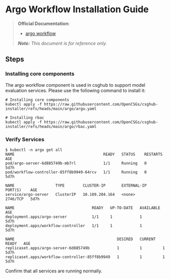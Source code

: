 # Argo Workflow Installation Guide

> **Official Documentation:**
>
> - [argo workflow](https://argo-workflows.readthedocs.io/en/latest/)
>
> _**Note:** This document is for reference only._

## Steps

### Installing core components

The argo workflow component is used in csghub to support model evaluation services. Please use the following command to install it:

```shell
# Installing core components
kubectl apply -f https://raw.githubusercontent.com/OpenCSGs/csghub-installer/refs/heads/main/argo/argo.yaml

# Installing rbac
kubectl apply -f https://raw.githubusercontent.com/OpenCSGs/csghub-installer/refs/heads/main/argo/rbac.yaml
```

### Verify Services

```shell
$ kubectl -n argo get all 
NAME                                       READY   STATUS    RESTARTS   AGE
pod/argo-server-6d885749b-mb7rl            1/1     Running   0          5d7h
pod/workflow-controller-85ff8b9949-64rcv   1/1     Running   0          5d7h

NAME                  TYPE        CLUSTER-IP       EXTERNAL-IP   PORT(S)    AGE
service/argo-server   ClusterIP   10.109.204.164   <none>        2746/TCP   5d7h

NAME                                  READY   UP-TO-DATE   AVAILABLE   AGE
deployment.apps/argo-server           1/1     1            1           5d7h
deployment.apps/workflow-controller   1/1     1            1           5d7h

NAME                                             DESIRED   CURRENT   READY   AGE
replicaset.apps/argo-server-6d885749b            1         1         1       5d7h
replicaset.apps/workflow-controller-85ff8b9949   1         1         1       5d7h
```

Confirm that all services are running normally.
